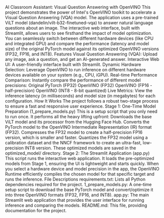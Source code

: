 AI Classroom Assistant: Visual Question Answering with OpenVINO
This project demonstrates the power of Intel's OpenVINO toolkit to accelerate a Visual Question Answering (VQA) model. The application uses a pre-trained ViLT model (dandelin/vilt-b32-finetuned-vqa) to answer natural language questions about an image.
The interactive web interface, built with Streamlit, allows users to see firsthand the impact of model optimization. You can seamlessly switch between different hardware devices (like CPU and integrated GPU) and compare the performance (latency and model size) of the original PyTorch model against its optimized OpenVINO versions (FP32, FP16, and INT8).
Features
Visual Question Answering (VQA): Upload any image, ask a question, and get an AI-generated answer.
Interactive Web UI: A user-friendly interface built with Streamlit.
Dynamic Hardware Selection: Leverage OpenVINO to run inference on different hardware devices available on your system (e.g., CPU, iGPU).
Real-time Performance Comparison: Instantly compare the performance of different model precisions:
Original PyTorch (FP32)
OpenVINO (FP32)
OpenVINO (FP16 - half-precision)
OpenVINO (INT8 - 8-bit quantized)
Live Metrics: View the inference latency (in milliseconds) and model size (in megabytes) for each configuration.
How It Works
The project follows a robust two-stage process to ensure a fast and responsive user experience.
Stage 1: One-Time Model Preparation (1_prepare_models.py)
This is a setup script that you only need to run once. It performs all the heavy lifting upfront:
Downloads the base ViLT model and its processor from the Hugging Face Hub.
Converts the PyTorch model to the OpenVINO Intermediate Representation (IR) format (FP32).
Compresses the FP32 model to create a half-precision FP16 version, which is smaller and faster.
Quantizes the FP32 model using a calibration dataset and the NNCF framework to create an ultra-fast, low-precision INT8 version.
These optimized models are saved in the optimized_model/ directory.
Stage 2: The Streamlit Application (app.py)
This script runs the interactive web application. It loads the pre-optimized models from Stage 1, ensuring the UI is lightweight and starts quickly. When you select a hardware device and model precision in the app, the OpenVINO Runtime efficiently compiles the chosen model for that specific target and runs the inference.
File Descriptions
requirements.txt: Lists all Python dependencies required for the project.
1_prepare_models.py: A one-time setup script to download the base PyTorch model and convert/optimize it into three OpenVINO formats (FP32, FP16, and INT8).
app.py: The main Streamlit web application that provides the user interface for running inference and comparing the models.
README.md: This file, providing documentation for the project.
